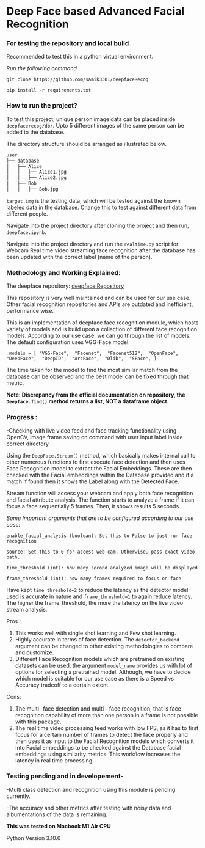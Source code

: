 # Deep Face based Advanced Facial Recognition

### For testing the repository and local build

Recommended to test this in a python virtual environment.

*Run the following command.*

`git clone https://github.com/samik3301/deepfaceRecog`

`pip install -r requirements.txt`

### How to run the project?

To test this project, unique person image data can be placed inside `deepfacerecog/db/`. Upto 5 different images of the same person can be added to the database.

 The directory structure should be arranged as illustrated below.

```bash
user
├── database
│   ├── Alice
│   │   ├── Alice1.jpg
│   │   ├── Alice2.jpg
│   ├── Bob
│   │   ├── Bob.jpg
```

`target.img` is the testing data, which will be tested against the known labeled data in the database. Change this to test against different data from different people.

Navigate into the project directory after cloning the project and then run, `deepface.ipynb`. 

Navigate into the project directory and run the `realtime.py` script for Webcam Real time video streaming face recognition after the database has been updated with the correct label (name of the person).

### Methodology and Working Explained: 

The deepface repository: [deepface Repository](https://github.com/serengil/deepface)

This repository is very well maintained and can be used for our use case. Other facial recognition repositories and APIs are outdated and inefficient, performance wise.

This is an implementation of deepface face recognition module, which hosts variety of models and is build upon a collection of different face recognition models. According to our use case, we can go through the list of models. The default configuration uses VGG-Face model.


` models = [
  "VGG-Face", 
  "Facenet", 
  "Facenet512", 
  "OpenFace", 
  "DeepFace", 
  "DeepID", 
  "ArcFace", 
  "Dlib", 
  "SFace",
]` 


The time taken for the model to find the most similar match from the database can be observed and the best model can be fixed through that metric. 

**Note: Discrepancy from the official documentation on repository, the `Deepface.find()` method returns a list, NOT a dataframe object.**

### Progress : 

-Checking with live video feed and face tracking functionality using OpenCV, image frame saving on command with user input label inside correct directory. 

Using the `DeepFace.Stream()` method, which basically makes internal call to other numerous functions to first execute face detection and then uses Face Recognition model to extract the Facial Embeddings. These are then checked with the Facial embeddings within the Database provided and if a match if found then it shows the Label along with the Detected Face.

Stream function will access your webcam and apply both face recognition and facial attribute analysis. The function starts to analyze a frame if it can focus a face sequentially 5 frames. Then, it shows results 5 seconds. 

*Some Important arguments that are to be configured according to our use case:*

```enable_facial_analysis (boolean): Set this to False to just run face recognition```

```source: Set this to 0 for access web cam. Otherwise, pass exact video path.```

```time_threshold (int): how many second analyzed image will be displayed```

```frame_threshold (int): how many frames required to focus on face```

Have kept `time_threshold=2` to reduce the latency as the detector model used is accurate in nature and `frame_threshold=1` to again reduce latency. The higher the frame_threshold, the more the latency on the live video stream analysis. 

Pros : 
1. This works well with single shot learning and Few shot learning. 
2. Highly accurate in terms of face detection. The `detector_backend` argument can be changed to other existing methodologies to compare and customize.
3. Different Face Recognition models which are pretrained on existing datasets can be used, the argument `model_name` provides us with lot of options for selecting a pretrained model. Although, we have to decide which model is suitable for our use case as there is a Speed vs Accuracy tradeoff to a certain extent. 

Cons: 
1. The multi- face detection and multi - face recognition, that is face recognition capability of more than one person in a frame is not possible with this package.
2. The real time video processing feed works with low FPS, as it has to first focus for a certain number of frames to detect the face properly and then uses it as input to the Facial Recognition models which converts it into Facial embeddings to be checked against the Database facial embeddings using similarity metrics. This workflow increases the latency in real time processing.

### Testing pending and in developement-

-Multi class detection and recognition using this module is pending currently.

-The accuracy and other metrics after testing with noisy data and albumentations of the data is remaining.

**This was tested on Macbook M1 Air CPU**

Python Version 3.10.6
